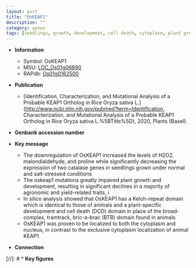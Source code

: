 ```yaml
---
layout: post
title: "OsKEAP1"
description: ""
category: genes
tags: [seedlings, growth, development, cell death, cytoplasm, plant growth]
---
```


* **Information**  
    + Symbol: OsKEAP1  
    + MSU: [LOC_Os01g06890](http://rice.plantbiology.msu.edu/cgi-bin/ORF_infopage.cgi?orf=LOC_Os01g06890)  
    + RAPdb: [Os01g0162500](http://rapdb.dna.affrc.go.jp/viewer/gbrowse_details/irgsp1?name=Os01g0162500)  

* **Publication**  
    + [Identification, Characterization, and Mutational Analysis of a Probable KEAP1 Ortholog in Rice  Oryza sativa L.](http://www.ncbi.nlm.nih.gov/pubmed?term=Identification, Characterization, and Mutational Analysis of a Probable KEAP1 Ortholog in Rice  Oryza sativa L.%5BTitle%5D), 2020, Plants (Basel).

* **Genbank accession number**  

* **Key message**  
    + The downregulation of OsKEAP1 increased the levels of H2O2, malondialdehyde, and proline while significantly decreasing the expression of two catalase genes in seedlings grown under normal and salt-stressed conditions
    + The oskeap1 mutations greatly impaired plant growth and development, resulting in significant declines in a majority of agronomic and yield-related traits, i
    + In silico analysis showed that OsKEAP1 has a Kelch-repeat domain which is identical to those of animals and a plant-specific development and cell death (DCD) domain in place of the broad-complex, tramtrack, bric-a-brac (BTB) domain found in animals
    + OsKEAP1 was proven to be localized to both the cytoplasm and nucleus, in contrast to the exclusive cytoplasm localization of animal KEAP1

* **Connection**  

[//]: # * **Key figures**  


